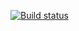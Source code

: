 [![Build status](https://ci.appveyor.com/api/projects/status/rpygkilecjk07nmx?svg=true)](https://ci.appveyor.com/project/Olegun56/hw-2-3-1-aqa-patterns)